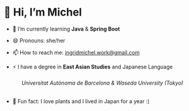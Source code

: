 # 👋 Hi, I’m Michel

- 🌱 I’m currently learning **Java** & **Spring Boot**
- 😄 Pronouns: she/her
- 📫 How to reach me: ingridmichel.work@gmail.com
- ⚡ I have a degree in **East Asian Studies** and Japanese Language
 
  ###### &nbsp;&nbsp;&nbsp;&nbsp;&nbsp;&nbsp;*Universitat Autònoma de Barcelona & Waseda University (Tokyo)*
- 💞️ Fun fact: I love plants and I lived in Japan for a year :)

<!---
I-Michel/I-Michel is a ✨ special ✨ repository because its `README.md` (this file) appears on your GitHub profile.
You can click the Preview link to take a look at your changes.
--->
